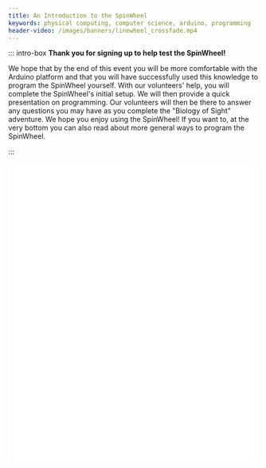 ```yaml
---
title: An Introduction to the SpinWheel
keywords: physical computing, computer science, arduino, programming
header-video: /images/banners/linewheel_crossfade.mp4
---
```


::: intro-box
**Thank you for signing up to help test the SpinWheel!**

We hope that by the end of this event you will be more comfortable with the Arduino platform and that you will have successfully used this knowledge to program the SpinWheel yourself. With our volunteers' help, you will complete the SpinWheel's initial setup. We will then provide a quick presentation on programming. Our volunteers will then be there to answer any questions you may have as you complete the "Biology of Sight" adventure. We hope you enjoy using the SpinWheel! If you want to, at the very bottom you can also read about more general ways to program the SpinWheel.

:::


<style>
  iframe {
    width: 100%;
  }
</style>

<script>
  function resizeIframe(obj) {
    obj.style.height = obj.contentWindow.document.documentElement.scrollHeight + 'px';
    var l = obj.contentWindow.document.getElementById('license');
    l.parentElement.removeChild(l);
    var n = obj.contentWindow.document.getElementsByClassName('nav')[0];
    n.parentElement.removeChild(n);
    var i = obj.contentWindow.document.getElementById('isso-thread');
    i.parentElement.removeChild(i);
  }
</script>

<iframe src="/quickstart" frameborder="0" scrolling="no" onload="resizeIframe(this)"></iframe>

<iframe src="/progpatterns" frameborder="0" scrolling="no" onload="resizeIframe(this)"></iframe>

<iframe src="/sight" frameborder="0" scrolling="no" onload="resizeIframe(this)"></iframe>

<iframe src="/quickapi" frameborder="0" scrolling="no" onload="resizeIframe(this)"></iframe>
